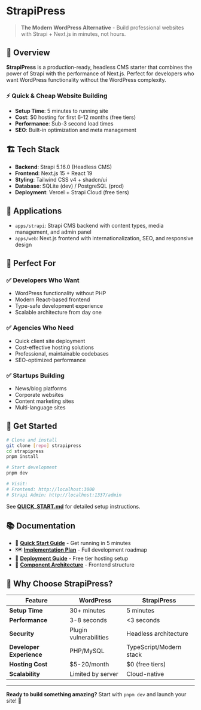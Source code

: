 # StrapiPress

> **The Modern WordPress Alternative** - Build professional websites with Strapi + Next.js in minutes, not hours.

## 🚀 Overview

**StrapiPress** is a production-ready, headless CMS starter that combines the power of Strapi with the performance of Next.js. Perfect for developers who want WordPress functionality without the WordPress complexity.

### ⚡ **Quick & Cheap Website Building**
- **Setup Time**: 5 minutes to running site
- **Cost**: $0 hosting for first 6-12 months (free tiers)
- **Performance**: Sub-3 second load times
- **SEO**: Built-in optimization and meta management

## 🏗️ **Tech Stack**

- **Backend**: Strapi 5.16.0 (Headless CMS)
- **Frontend**: Next.js 15 + React 19
- **Styling**: Tailwind CSS v4 + shadcn/ui
- **Database**: SQLite (dev) / PostgreSQL (prod)
- **Deployment**: Vercel + Strapi Cloud (free tiers)

## 📁 **Applications**

- `apps/strapi`: Strapi CMS backend with content types, media management, and admin panel
- `apps/web`: Next.js frontend with internationalization, SEO, and responsive design

## 🎯 **Perfect For**

### ✅ **Developers Who Want**
- WordPress functionality without PHP
- Modern React-based frontend
- Type-safe development experience
- Scalable architecture from day one

### ✅ **Agencies Who Need**
- Quick client site deployment
- Cost-effective hosting solutions
- Professional, maintainable codebases
- SEO-optimized performance

### ✅ **Startups Building**
- News/blog platforms
- Corporate websites
- Content marketing sites
- Multi-language sites

## 🚀 **Get Started**

```bash
# Clone and install
git clone [repo] strapipress
cd strapipress
pnpm install

# Start development
pnpm dev

# Visit:
# Frontend: http://localhost:3000
# Strapi Admin: http://localhost:1337/admin
```

See **[QUICK_START.md](./QUICK_START.md)** for detailed setup instructions.

## 📚 **Documentation**

- 📖 **[Quick Start Guide](./QUICK_START.md)** - Get running in 5 minutes
- 🗺️ **[Implementation Plan](./docs/plan/index.md)** - Full development roadmap
- 🚀 **[Deployment Guide](./docs/deployment-guide.md)** - Free tier hosting setup
- 🧩 **[Component Architecture](./docs/component-architecture.md)** - Frontend structure

## 🌟 **Why Choose StrapiPress?**

| Feature | WordPress | StrapiPress |
|---------|-----------|-------------|
| **Setup Time** | 30+ minutes | 5 minutes |
| **Performance** | 3-8 seconds | <3 seconds |
| **Security** | Plugin vulnerabilities | Headless architecture |
| **Developer Experience** | PHP/MySQL | TypeScript/Modern stack |
| **Hosting Cost** | $5-20/month | $0 (free tiers) |
| **Scalability** | Limited by server | Cloud-native |

---

**Ready to build something amazing?** Start with `pnpm dev` and launch your site! 🎉
